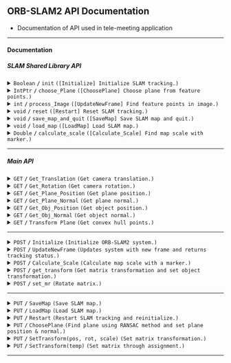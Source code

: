 ## ORB-SLAM2 API Documentation

- Documentation of API used in tele-meeting application

------------------------------------------------------------------------------------------

#### Documentation
##### SLAM Shared Library API

<details>
 <summary>
    <code>Boolean</code> <code><b>/</b></code> <code>init</code> <code>([Initialize] Initialize SLAM tracking.)</code>
 </summary>

##### Parameters

> | name      |  type     | data type               | description       |
> |-----------|-----------|-------------------------|-------------------|
> | str       |  required | byte[]                  | Byte local path to ORB-SLAM2 vocabulary (ORBvoc.txt).  |
> | fx        |  optional | float                   | Camera focal length in x-direction. Default is `640.0f`. We used `492.283793f`   |
> | fy        |  optional | float                   | Camera focal length in y-direction. Default is `640.0f`. We used `493.500742f`   |
> | cx        |  optional | float                   | Camera principal point x-coordinate. Default is `240.0f`. We used `310.163170f`   |
> | cy        |  optional | float                   | Camera principal point y-coordinate. Default is `320.0f`. We used `234.538534f`   |
> | k1        |  optional | float                   | Radial distortion coefficient k1. Default is `0.0f`. We used `0.097875f`   |
> | k2        |  optional | float                   | Radial distortion coefficient k2. Default is `0.0f`. We used `-0.385917f`   |
> | p1        |  optional | float                   | Tangential distortion coefficient p1. Default is `0.0f`. We used `0.0f`   |
> | p2        |  optional | float                   | Tangential distortion coefficient p2. Default is `0.0f`. We used `0.0f`   |
> | k3        |  optional | float                   | Radial distortion coefficient k3. Default is `0.0f`. We used `0.510286ff`   |
> | fps       |  optional | float                   | Camera frames per second. Default is `30.0f`.     |
> | RGB       |  optional | int                     | Flag indicating whether the input images are in RGB format. Default is `1`.     |
> | nFeatures |  optional | int                     | Maximum number of features to track. Default is `1000`. |
> | scaleFactor |  optional | float                 | Pyramid scale factor. Default is `1.2f`. |
> | nLevels   |  optional | int                     | Number of pyramid levels. Default is `8`. |
> | iniThFAST |  optional | int                     | Initial threshold for FAST feature detection. Default is `20`. |
> | minThFAST |  optional | int                     | Minimum threshold for FAST feature detection. Default is `7`. |


##### Returns

> | name      |  data type               | description       |
> |-----------|--------------------------|-------------------|
> | success   |  bool                    | True if initialization was successful, false otherwise.  |

</details>

<details>
 <summary>
    <code>IntPtr</code> <code><b>/</b></code> <code>choose_Plane</code> <code>([ChoosePlane] Choose plane from feature points.)</code>
 </summary>

##### Parameters

> | name      |  type     | data type               | description       |
> |-----------|-----------|-------------------------|-------------------|
> | Position  |  required | float[]                 | Float array that holds the position (x, y, z) of the plane.  |
> | EulerAngles |  required | float[]               | Float array that holds the orientation (x, y, z) of the plane in degrees.   |
> | size      |  required | out int                 | Variable that will hold the size of detected plane. |

##### Returns

> | name      |  data type               | description       |
> |-----------|--------------------------|-------------------|
> | dataPtr   |  IntPtr                  | Chosen plane.     |

</details>

<details>
 <summary>
    <code>int</code> <code><b>/</b></code> <code>process_Image</code> <code>([UpdateNewFrame] Find feature points in image.)</code>
 </summary>

##### Parameters

> | name      |  type     | data type               | description       |
> |-----------|-----------|-------------------------|-------------------|
> | ImageData |  required | byte[]                  | Image data of the new frame.  |
> | T         |  required | float[]                 | Float array placeholder to save translation matrix.   |
> | wxyz      |  required | float[]                 | Float array placeholder to save rotation matrix.   |
> | isFeature |  required | bool                    | Flag indicating whether to show feature points or not.   |
> | rawdata   |  required | ref Color32[]           | Reference to an array to store the processed image data. |


##### Returns

> | name      |  data type               | description       |
> |-----------|--------------------------|-------------------|
> | status    |  int                     | Tracking status code.   |
> | -         |  -                       | `-1` = `SYSTEM_NOT_READY`   |
> | -         |  -                       | `0` = `NO_IMAGES_YET`   |
> | -         |  -                       | `1` = `NOT_INITIALIZED`   |
> | -         |  -                       | `2` = `OK`   |
> | -         |  -                       | `3` = `LOST`   |

</details>

<details>
 <summary>
    <code>void</code> <code><b>/</b></code> <code>reset</code> <code>([Restart] Reset SLAM tracking.)</code>
 </summary>

##### Parameters

> None

##### Returns

> None

</details>

<details>
 <summary>
    <code>void</code> <code><b>/</b></code> <code>save_map_and_quit</code> <code>([SaveMap] Save SLAM map and quit.)</code>
 </summary>

##### Parameters

> | name      |  type     | data type               | description       |
> |-----------|-----------|-------------------------|-------------------|
> | str       |  required | byte[]                  | Byte save path.   |
> | length    |  required | int                     | Length of byte save path.   |

##### Returns

> None

</details>

<details>
 <summary>
    <code>void</code> <code><b>/</b></code> <code>load_map</code> <code>([LoadMap] Load SLAM map.)</code>
 </summary>

##### Parameters

> | name      |  type     | data type               | description       |
> |-----------|-----------|-------------------------|-------------------|
> | str       |  required | byte[]                  | Byte load path.   |
> | length    |  required | int                     | Length of byte load path.   |

##### Returns

> None

</details>

<details>
 <summary>
    <code>Double</code> <code><b>/</b></code> <code>calculate_scale</code> <code>([Calculate_Scale] Find map scale with marker.)</code>
 </summary>

##### Parameters

> None

##### Returns

> | name      |  data type               | description       |
> |-----------|--------------------------|-------------------|
> | scale     |  Double                  | Map scale.   |

</details>

------------------------------------------------------------------------------------------

##### Main API

<details>
 <summary>
    <code>GET</code> <code><b>/</b></code> <code>Get_Translation</code> <code>(Get camera translation.)</code>
 </summary>

##### Parameters

> None

##### Responses

> | name      |  data type               | description       |
> |-----------|--------------------------|-------------------|
> | posc      |  Vector3                 | Camera translation.   |

</details>

<details>
 <summary>
    <code>GET</code> <code><b>/</b></code> <code>Get_Rotation</code> <code>(Get camera rotation.)</code>
 </summary>

##### Parameters

> None

##### Responses

> | name      |  data type               | description       |
> |-----------|--------------------------|-------------------|
> | new_qc    |  Quaternion              | Camera rotation.   |

</details>

<details>
 <summary>
    <code>GET</code> <code><b>/</b></code> <code>Get_Plane_Position</code> <code>(Get plane position.)</code>
 </summary>

##### Parameters

> None

##### Responses

> | name      |  data type               | description       |
> |-----------|--------------------------|-------------------|
> | posp      |  Vector3                 | Plane position.   |

</details>

<details>
 <summary>
    <code>GET</code> <code><b>/</b></code> <code>Get_Plane_Normal</code> <code>(Get plane normal.)</code>
 </summary>

##### Parameters

> None

##### Responses

> | name      |  data type               | description       |
> |-----------|--------------------------|-------------------|
> | new_qp    |  Quaternion              | Plane normal.   |

</details>

<details>
 <summary>
    <code>GET</code> <code><b>/</b></code> <code>Get_Obj_Position</code> <code>(Get object position.)</code>
 </summary>

##### Parameters

> None

##### Responses

> | name      |  data type               | description       |
> |-----------|--------------------------|-------------------|
> | obj_t     |  Vector3                 | Object position.   |

</details>

<details>
 <summary>
    <code>GET</code> <code><b>/</b></code> <code>Get_Obj_Normal</code> <code>(Get object normal.)</code>
 </summary>

##### Parameters

> None

##### Responses

> | name      |  data type               | description       |
> |-----------|--------------------------|-------------------|
> | obj_r     |  Quaternion              | Object normal.   |

</details>

<details>
 <summary>
    <code>GET</code> <code><b>/</b></code> <code>Transform Plane</code> <code>(Get convex hull points.)</code>
 </summary>

##### Parameters

> None

##### Responses

> | name      |  data type               | description       |
> |-----------|--------------------------|-------------------|
> | convex_points     |  Vector3[]              | Array of convex hull points.   |

</details>

------------------------------------------------------------------------------------------

<details>
 <summary>
    <code>POST</code> <code><b>/</b></code> <code>Initialize</code> <code>(Initialize ORB-SLAM2 system.)</code>
 </summary>

##### Parameters

> | name      |  type     | data type               | description       |
> |-----------|-----------|-------------------------|-------------------|
> | PathToVoc |  required | string                  | Local path to ORB-SLAM2 vocabulary (ORBvoc.txt).  |
> | fx        |  optional | float                   | Camera focal length in x-direction. Default is `640.0f`. We used `492.283793f`   |
> | fy        |  optional | float                   | Camera focal length in y-direction. Default is `640.0f`. We used `493.500742f`   |
> | cx        |  optional | float                   | Camera principal point x-coordinate. Default is `240.0f`. We used `310.163170f`   |
> | cy        |  optional | float                   | Camera principal point y-coordinate. Default is `320.0f`. We used `234.538534f`   |
> | k1        |  optional | float                   | Radial distortion coefficient k1. Default is `0.0f`. We used `0.097875f`   |
> | k2        |  optional | float                   | Radial distortion coefficient k2. Default is `0.0f`. We used `-0.385917f`   |
> | p1        |  optional | float                   | Tangential distortion coefficient p1. Default is `0.0f`. We used `0.0f`   |
> | p2        |  optional | float                   | Tangential distortion coefficient p2. Default is `0.0f`. We used `0.0f`   |
> | k3        |  optional | float                   | Radial distortion coefficient k3. Default is `0.0f`. We used `0.510286ff`   |
> | fps       |  optional | float                   | Camera frames per second. Default is `30.0f`.     |
> | RGB       |  optional | int                     | Flag indicating whether the input images are in RGB format. Default is `1`.     |
> | nFeatures |  optional | int                     | Maximum number of features to track. Default is `1000`. |
> | scaleFactor |  optional | float                 | Pyramid scale factor. Default is `1.2f`. |
> | nLevels   |  optional | int                     | Number of pyramid levels. Default is `8`. |
> | iniThFAST |  optional | int                     | Initial threshold for FAST feature detection. Default is `20`. |
> | minThFAST |  optional | int                     | Minimum threshold for FAST feature detection. Default is `7`. |


##### Returns

> | name      |  data type               | description       |
> |-----------|--------------------------|-------------------|
> | success   |  bool                    | True if initialization was successful, false otherwise.  |

##### Example
```
string PathToVoc = Application.persistentDataPath;;
bool success = Initialize(
    PathToVoc, 640.0f, 640.0f, 240.0f, 320.0f, 0.0f, 0.0f, 0.0f, 0.0f, 0.0f, 30.0f, 1, 1000, 1.2f, 8, 20, 7
);
if (success)
{
    Console.WriteLine("Initialization successful!");
}
else
{
    Console.WriteLine("Initialization failed.");
}
```

</details>

<details>
 <summary>
    <code>POST</code> <code><b>/</b></code> <code>UpdateNewFrame</code> <code>(Updates system with new frame and returns tracking status.)</code>
 </summary>

##### Parameters

> | name      |  type     | data type               | description       |
> |-----------|-----------|-------------------------|-------------------|
> | imgData   |  required | byte[]                  | Image data of the new frame.  |
> | isFeature |  required | bool                    | Flag indicating whether to show feature points or not.   |
> | data      |  required | ref Color32[]           | Reference to an array to store the processed image data. |


##### Returns

> | name      |  data type               | description       |
> |-----------|--------------------------|-------------------|
> | status    |  int                     | Tracking status code.   |
> | -         |  -                       | `-1` = `SYSTEM_NOT_READY`   |
> | -         |  -                       | `0` = `NO_IMAGES_YET`   |
> | -         |  -                       | `1` = `NOT_INITIALIZED`   |
> | -         |  -                       | `2` = `OK`   |
> | -         |  -                       | `3` = `LOST`   |

</details>

<details>
 <summary>
    <code>POST</code> <code><b>/</b></code> <code>Calculate_Scale</code> <code>(Calculate map scale with a marker.)</code>
 </summary>

##### Parameters

> None


##### Returns

> | name      |  data type               | description       |
> |-----------|--------------------------|-------------------|
> | measure_scale    |  float                     | Scale of map based on a known marker.   |

</details>

<details>
 <summary>
    <code>POST</code> <code><b>/</b></code> <code>get_transform</code> <code>(Get matrix transformation and set object transformation.)</code>
 </summary>

##### Parameters

> | name      |  type     | data type               | description       |
> |-----------|-----------|-------------------------|-------------------|
> | pos       |  required | Vector3                 | Position.         |
> | rot       |  required | Quaternion              | Rotation.         |
> | scale     |  required | Vector3                 | Map scale.        |


##### Returns

> | name      |  data type               | description       |
> |-----------|--------------------------|-------------------|
> | m         |  Matrix4x4               | Matrix based on known position, rotation, and scale.   |

</details>

<details>
 <summary>
    <code>POST</code> <code><b>/</b></code> <code>set_mr</code> <code>(Rotate matrix.)</code>
 </summary>

##### Parameters

> | name      |  type     | data type               | description       |
> |-----------|-----------|-------------------------|-------------------|
> | angle     |  required | float                   | Angle in degrees. |


##### Returns

> | name      |  data type               | description       |
> |-----------|--------------------------|-------------------|
> | mr        |  Matrix4x4               | Rotated matrix.   |

</details>

------------------------------------------------------------------------------------------

<details>
  <summary>
    <code>PUT</code> <code><b>/</b></code> <code>SaveMap</code> <code>(Save SLAM map.)</code>
  </summary>

##### Parameters

> | name      |  type     | data type               | description       |
> |-----------|-----------|-------------------------|-------------------|
> | SavePath  |  required | string                  | Location to save SLAM map.  |

</details>

<details>
  <summary>
    <code>PUT</code> <code><b>/</b></code> <code>LoadMap</code> <code>(Load SLAM map.)</code>
  </summary>

##### Parameters

> | name      |  type     | data type               | description       |
> |-----------|-----------|-------------------------|-------------------|
> | LoadPath  |  required | string                  | Location to load SLAM map.  |

</details>

<details>
  <summary>
    <code>PUT</code> <code><b>/</b></code> <code>Restart</code> <code>(Restart SLAM tracking and reinitialize.)</code>
  </summary>

##### Parameters

> None

</details>

<details>
  <summary>
    <code>PUT</code> <code><b>/</b></code> <code>ChoosePlane</code> <code>(Find plane using RANSAC method and set plane position & normal.)</code>
  </summary>

##### Parameters

> None

</details>

<details>
  <summary>
    <code>PUT</code> <code><b>/</b></code> <code>SetTransform(pos, rot, scale)</code> <code>(Set matrix transformation.)</code>
  </summary>

##### Parameters

> | name      |  type     | data type               | description       |
> |-----------|-----------|-------------------------|-------------------|
> | pos       |  required | Vector3                 | Position.         |
> | rot       |  required | Quaternion              | Rotation.         |
> | scale     |  required | Vector3                 | Map scale.        |

</details>

<details>
  <summary>
    <code>PUT</code> <code><b>/</b></code> <code>SetTransform(temp)</code> <code>(Set matrix through assignment.)</code>
  </summary>

##### Parameters

> | name      |  type     | data type               | description       |
> |-----------|-----------|-------------------------|-------------------|
> | temp      |  required | Matrix4x4               | Complete matrix.  |

</details>

------------------------------------------------------------------------------------------
